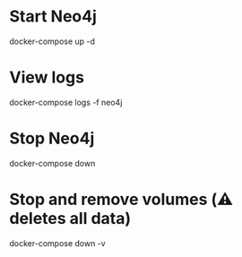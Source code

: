 # Start Neo4j
docker-compose up -d

# View logs
docker-compose logs -f neo4j

# Stop Neo4j
docker-compose down

# Stop and remove volumes (⚠️ deletes all data)
docker-compose down -v